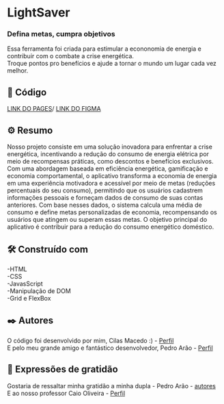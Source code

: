 # LightSaver
### Defina metas, cumpra objetivos
Essa ferramenta foi criada para estimular a econonomia de energia e contribuir com o combate a crise energética.\
Troque pontos pro benefícios e ajude a tornar o mundo um lugar cada vez melhor.

## 🚀 Código

[LINK DO PAGES](https://devcilas.github.io/L.Page---GS/)/
[LINK DO FIGMA](https://www.figma.com/design/ThHQD8lYLLUxA1HVffHxiP/Untitled?node-id=0-1&t=7pI1scINlNMDgudm-1)

## ⚙️ Resumo

Nosso projeto consiste em uma solução inovadora para enfrentar a crise energética, incentivando a redução do consumo de energia elétrica por meio de recompensas práticas, como descontos e benefícios exclusivos. Com uma abordagem baseada em eficiência energética, gamificação e economia comportamental, o aplicativo transforma a economia de energia em uma experiência motivadora e acessível por meio de metas (reduções percentuais do seu consumo), permitindo que os usuários cadastrem informações pessoais e forneçam dados de consumo de suas contas anteriores. Com base nesses dados, o sistema calcula uma média de consumo e define metas personalizadas de economia, recompensando os usuários que atingem ou superam essas metas. O objetivo principal do aplicativo é contribuir para a redução do consumo energético doméstico.

## 🛠️ Construído com

-HTML\
-CSS\
-JavasScript\
-Manipulação de DOM\
-Grid e FlexBox

## ✒️ Autores

O código foi desenvolvido por mim, Cilas Macedo :)  - [Perfil](https://github.com/DevCilas)\
E pelo meu grande amigo e fantástico desenvolvedor, Pedro Arão - [Perfil](https://github.com/pedrobaquini)



## 🎁 Expressões de gratidão

Gostaria de ressaltar minha gratidão a minha dupla - Pedro Arão - [autores](https://github.com/pedrobaquini)\
E ao nosso professor Caio Oliveira - [Perfil](https://github.com/caiooliveira-tech)
